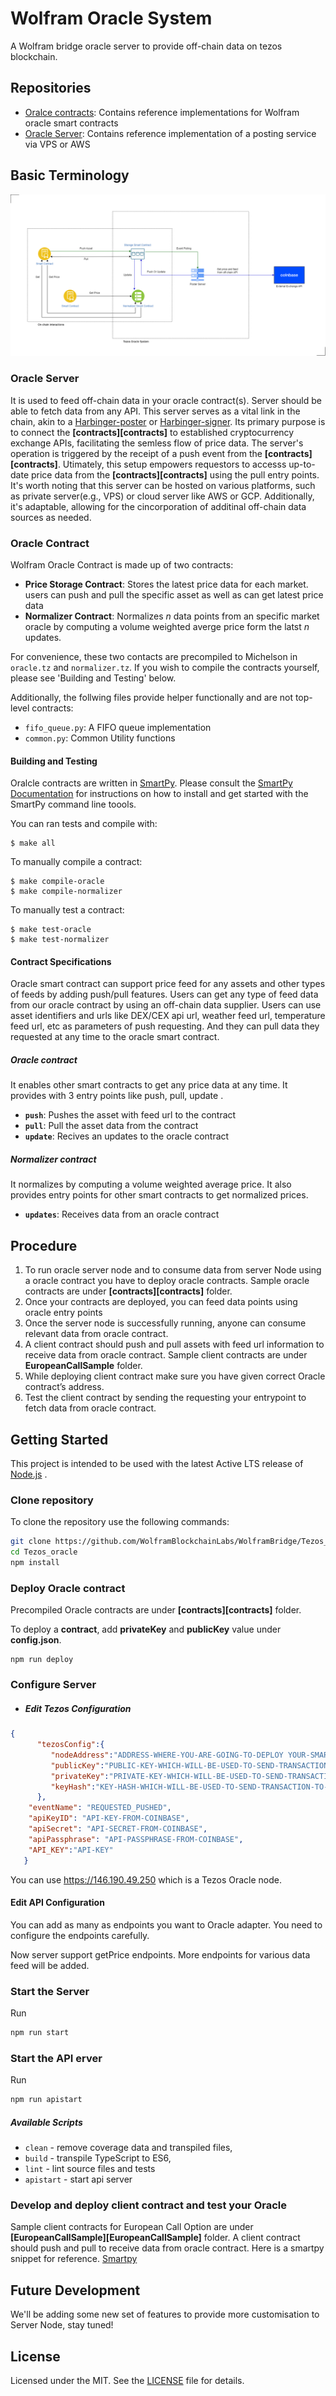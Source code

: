 # Wolfram Oracle System

A Wolfram bridge oracle server to provide off-chain data on tezos blockchain.

## Repositories
- [Oralce contracts](https://github.com/Wolframbridge_org/contracts): Contains reference implementations for Wolfram oracle smart contracts
- [Oracle Server](https://github.com/Wolframbridge_org): Contains reference implementation of a posting service via VPS or AWS

## Basic Terminology

![Oracle Diagarm](image/Tezos_Oracle_System_v6.png)

### Oracle Server
It is used to feed off-chain data in your oracle contract(s). 
Server should be able to fetch data from any API.
This server serves as a vital link in the chain, akin to a [Harbinger-poster](https://github.com/tacoinfra/harbinger-poster) or [Harbinger-signer](https://github.com/tacoinfra/harbinger-signer).
Its primary purpose is to connect the **[contracts][contracts]** to established cryptocurrency exchange APIs, facilitating the semless flow of price data.
The server's operation is triggered by the receipt of a push event from the **[contracts][contracts]**. 
Utimately, this setup empowers requestors to accesss up-to-date price data from the **[contracts][contracts]** using the pull entry points.
It's worth noting that this server can be hosted on various platforms, such as private server(e.g., VPS) or cloud server like AWS or GCP. Additionally, it's adaptable, allowing for the cincorporation of additinal off-chain data sources as needed.


### Oracle Contract
Wolfram Oracle Contract is made up of two contracts:
- **Price Storage Contract**: Stores the latest price data for each market. users can push and pull the specific asset as well as can get latest price data
- **Normalizer Contract**: Normalizes *n* data points from an specific market oracle by computing a volume weighted averge price form the latst *n* updates.

For convenience, these two contacts are precompiled to Michelson in `oracle.tz` and `normalizer.tz`. If you wish to compile the contracts yourself, please see 
'Building and Testing' below.

Additionally, the follwing files provide helper functionally and are not top-level contracts:
- `fifo_queue.py`: A FIFO queue implementation
- `common.py`: Common Utility functions

#### Building and Testing

Oralcle contracts are written in [SmartPy](https://legacy.smartpy.io). Please consult the [SmartPy Documentation](https://legacy.smartpy.io/demo/reference.html) for instructions on how to install and get started with the SmartPy command line toools.

You can ran tests and compile with:
```shell
$ make all
```

To manually compile a contract:
```shell
$ make compile-oracle
$ make compile-normalizer
```

To manually test a contract:
```shell
$ make test-oracle
$ make test-normalizer
```

#### Contract Specifications
Oracle smart contract can support price feed for any assets and other types of feeds by adding push/pull features.
Users can get any type of feed data from our oracle contract by using an off-chain data supplier.
Users can use asset identifiers and urls like DEX/CEX api url, weather feed url, temperature feed url, etc as parameters of push requesting.
And they can pull data they requested at any time to the oracle smart contract.

##### Oracle contract 
It enables other smart contracts to get any price data at any time. It provides with 3 entry points like push, pull, update	.

- **`push`**: Pushes the asset with feed url to the contract
- **`pull`**: Pull the asset data from the contract
- **`update`**: Recives an updates to the oracle contract

##### Normalizer contract
It normalizes by computing a volume weighted average price.
It also provides entry points for other smart contracts to get normalized prices.

- **`updates`**: Receives data from an oracle contract

## Procedure

1. To run oracle server node and to consume data from server Node using a oracle contract you have to deploy oracle contracts. Sample oracle contracts are under **[contracts][contracts]** folder.
2. Once your contracts are deployed, you can feed data points using oracle entry points
3. Once the server node is successfully running, anyone can consume relevant data from oracle contract.
4. A client contract should push and pull assets with feed url information to receive data from oracle contract. Sample client contracts are under **EuropeanCallSample** folder.
5. While deploying client contract make sure you have given correct Oracle contract’s address.
6. Test the client contract by sending the requesting your entrypoint to fetch data from oracle contract.

## Getting Started

This project is intended to be used with the latest Active LTS release of [Node.js][nodejs] .

### Clone repository

To clone the repository use the following commands:

```sh
git clone https://github.com/WolframBlockchainLabs/WolframBridge/Tezos_oracle.git
cd Tezos_oracle
npm install
```

### Deploy Oracle contract
Precompiled Oracle contracts are under **[contracts][contracts]** folder.

To deploy a **contract**, add **privateKey** and **publicKey** value under **config.json**.
```
npm run deploy
```

### Configure Server

+ ##### Edit Tezos Configuration

```json
{
      "tezosConfig":{
         "nodeAddress":"ADDRESS-WHERE-YOU-ARE-GOING-TO-DEPLOY YOUR-SMART-CONTRACT",
         "publicKey":"PUBLIC-KEY-WHICH-WILL-BE-USED-TO-SEND-TRANSACTION-TO-BLOCKCHAIN",
         "privateKey":"PRIVATE-KEY-WHICH-WILL-BE-USED-TO-SEND-TRANSACTION-TO-BLOCKCHAIN",
         "keyHash":"KEY-HASH-WHICH-WILL-BE-USED-TO-SEND-TRANSACTION-TO-BLOCKCHAIN",
      },
	"eventName": "REQUESTED_PUSHED",
	"apiKeyID": "API-KEY-FROM-COINBASE",
	"apiSecret": "API-SECRET-FROM-COINBASE",
	"apiPassphrase": "API-PASSPHRASE-FROM-COINBASE",
	"API_KEY":"API-KEY"
   }
```
You can use https://146.190.49.250 which is a Tezos Oracle node.

#### Edit API Configuration

You can add as many as endpoints you want to Oracle adapter. You need to configure the endpoints carefully.

Now server support getPrice endpoints.
More endpoints for various data feed will be added.

### Start the Server
Run
```bash
npm run start
```

### Start the API erver
Run
```bash
npm run apistart
```

##### Available Scripts
+ `clean` - remove coverage data and transpiled files,
+ `build` - transpile TypeScript to ES6,
+ `lint` - lint source files and tests
+ `apistart` - start api server

### Develop and deploy client contract and test your Oracle
Sample client contracts for European Call Option are under **[EuropeanCallSample][EuropeanCallSample]** folder.
A client contract should push and pull to receive data from oracle contract.
Here is a smartpy snippet for reference. [Smartpy][smartpy]

## Future Development
We'll be adding some new set of features to provide more customisation to Server Node, stay tuned!

## License
Licensed under the MIT. See the [LICENSE](https://github.com/Wolframbridge_org/MIT) file for details.

[nodejs]: https://nodejs.org/dist/latest-v12.x/docs/api/
[smartpy]: https://smartpy.io/dev/
[oracle-contract]:https://github.com/Wolframbridge_org/contracts
[test-contract]: https://github.com/Wolframbridge_org/EuropeanCallSample